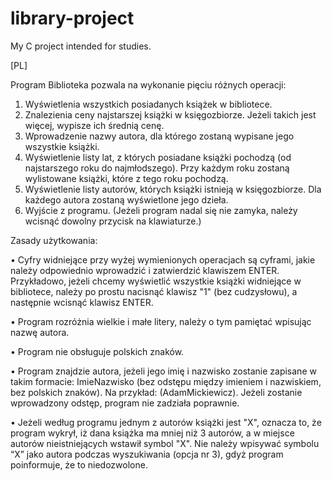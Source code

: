 # library-project
My C project intended for studies.

[PL]

Program Biblioteka pozwala na wykonanie pięciu różnych
operacji:

1. Wyświetlenia wszystkich posiadanych książek w
bibliotece.
2. Znalezienia ceny najstarszej książki w księgozbiorze.
Jeżeli takich jest więcej, wypisze ich średnią cenę.
3. Wprowadzenie nazwy autora, dla którego zostaną
wypisane jego wszystkie książki.
4. Wyświetlenie listy lat, z których posiadane książki
pochodzą (od najstarszego roku do najmłodszego). Przy
każdym roku zostaną wylistowane książki, które z tego
roku pochodzą.
5. Wyświetlenie listy autorów, których książki istnieją w
księgozbiorze. Dla każdego autora zostaną wyświetlone
jego dzieła.
6. Wyjście z programu. (Jeżeli program nadal się nie
zamyka, należy wcisnąć dowolny przycisk na
klawiaturze.)


Zasady użytkowania:

• Cyfry widniejące przy wyżej wymienionych operacjach są
cyframi, jakie należy odpowiednio wprowadzić i
zatwierdzić klawiszem ENTER. Przykładowo, jeżeli
chcemy wyświetlić wszystkie książki widniejące w
bibliotece, należy po prostu nacisnąć klawisz "1" (bez
cudzysłowu), a następnie wcisnąć klawisz ENTER.

• Program rozróżnia wielkie i małe litery, należy o tym
pamiętać wpisując nazwę autora.

• Program nie obsługuje polskich znaków.

• Program znajdzie autora, jeżeli jego imię i nazwisko
zostanie zapisane w takim formacie: ImieNazwisko (bez
odstępu między imieniem i nazwiskiem, bez polskich
znaków). Na przykład: (AdamMickiewicz). Jeżeli zostanie
wprowadzony odstęp, program nie zadziała poprawnie.

• Jeżeli według programu jednym z autorów książki jest
"X", oznacza to, że program wykrył, iż dana książka ma
mniej niż 3 autorów, a w miejsce autorów
nieistniejących wstawił symbol "X". Nie należy wpisywać
symbolu “X” jako autora podczas wyszukiwania (opcja nr
3), gdyż program poinformuje, że to niedozwolone.

